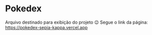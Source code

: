 # Pokedex
Arquivo destinado para exibição do projeto 😉 
Segue o link da página: https://pokedex-sepia-kappa.vercel.app


